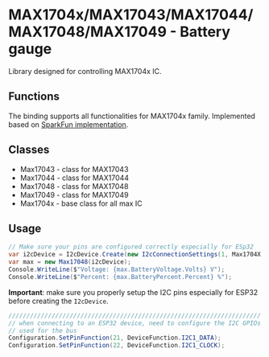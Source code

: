 # MAX1704x/MAX17043/MAX17044/MAX17048/MAX17049 - Battery gauge
Library designed for controlling MAX1704x IC.

## Functions

The binding supports all functionalities for MAX1704x family. Implemented based on [SparkFun implementation](https://github.com/sparkfun/SparkFun_MAX1704x_Fuel_Gauge_Arduino_Library/blob/main/src/SparkFun_MAX1704x_Fuel_Gauge_Arduino_Library.cpp).

## Classes

* Max17043 - class for MAX17043
* Max17044 - class for MAX17044
* Max17048 - class for MAX17048
* Max17049 - class for MAX17049
* Max1704x - base class for all max IC

## Usage

```csharp
// Make sure your pins are configured correctly especially for ESp32
var i2cDevice = I2cDevice.Create(new I2cConnectionSettings(1, Max1704X.DefaultAddress));
var max = new Max17048(i2cDevice);
Console.WriteLine($"Voltage: {max.BatteryVoltage.Volts} V");
Console.WriteLine($"Percent: {max.BatteryPercent.Percent} %");
```

**Important**: make sure you properly setup the I2C pins especially for ESP32 before creating the `I2cDevice`.
```csharp
//////////////////////////////////////////////////////////////////////
// when connecting to an ESP32 device, need to configure the I2C GPIOs
// used for the bus
Configuration.SetPinFunction(21, DeviceFunction.I2C1_DATA);
Configuration.SetPinFunction(22, DeviceFunction.I2C1_CLOCK);
```
